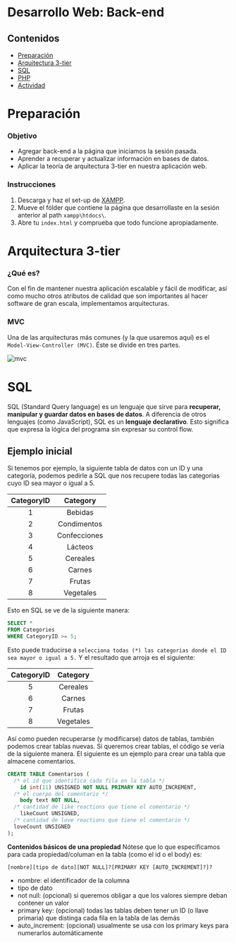 # Desarrollo Web: Back-end

## Contenidos 
- [Preparación](#prep)
- [Arquitectura 3-tier](#layers)
- [SQL](#sql) 
- [PHP](#php)
- [Actividad](#act)

<a name="prep"/></a>
# Preparación

### Objetivo
- Agregar back-end a la página que iniciamos la sesión pasada.
- Aprender a recuperar y actualizar información en bases de datos.
- Aplicar la teoría de arquitectura 3-tier en nuestra aplicación web.

### Instrucciones
1. Descarga y haz el set-up de [XAMPP](https://www.apachefriends.org/index.html).
2. Mueve el fólder que contiene la página que desarrollaste en la sesión anterior al path `xampp\htdocs\`.
3. Abre tu `index.html` y comprueba que todo funcione apropiadamente.

<a name="layers"/></a>
# Arquitectura 3-tier

### ¿Qué es? 

Con el fin de mantener nuestra aplicación escalable y fácil de modificar, así como mucho otros atributos de calidad que son importantes al hacer software de gran escala, implementamos arquitecturas.

### MVC
Una de las arquitecturas más comunes (y la que usaremos aquí) es el `Model-View-Controller (MVC)`. Éste se divide en tres partes.

![mvc](https://github.com/katiearriagam/tech-course/blob/master/images/mvc.png)


<a name="sql"/></a>
# SQL

SQL (Standard Query language) es un lenguaje que sirve para **recuperar, manipular y guardar datos en bases de datos**. A diferencia de otros lenguajes (como JavaScript), SQL es un **lenguaje declarativo**. Esto significa que expresa la lógica del programa sin expresar su control flow.

## Ejemplo inicial

Si tenemos por ejemplo, la siguiente tabla de datos con un ID y una categoría, podemos pedirle a SQL que nos recupere todas las categorias cuyo ID sea mayor o igual a 5.

| CategoryID    | Category      |
|:-------------:|:-------------:|
| 1             | Bebidas       |
| 2             | Condimentos   |
| 3             | Confecciones  |
| 4             | Lácteos       |
| 5             | Cereales      |
| 6             | Carnes        |
| 7             | Frutas        |
| 8             | Vegetales     |

Esto en SQL se ve de la siguiente manera:

```sql
SELECT * 
FROM Categories
WHERE CategoryID >= 5;
```

Esto puede traducirse a `selecciona todas (*) las categorias donde el ID sea mayor o igual a 5.`  Y el resultado que arroja es el siguiente:

| CategoryID    | Category      |
|:-------------:|:-------------:|
| 5             | Cereales      |
| 6             | Carnes        |
| 7             | Frutas        |
| 8             | Vegetales     |

Así como pueden recuperarse (y modificarse) datos de tablas, también podemos crear tablas nuevas. Si queremos crear tablas, el código se vería de la siguiente manera. El siguiente es un ejemplo para crear una tabla que almacene comentarios.

```sql
CREATE TABLE Comentarios (
  /* el id que identifica cada fila en la tabla */
	id int(11) UNSIGNED NOT NULL PRIMARY KEY AUTO_INCREMENT,
  /* el cuerpo del comentario */
	body text NOT NULL,
  /* cantidad de like reactions que tiene el comentario */
	likeCount UNSIGNED,
  /* cantidad de love reactions que tiene el comentario */
  loveCount UNSIGNED
);
```
**Contenidos básicos de una propiedad**
Nótese que lo que especificamos para cada propiedad/columan en la tabla (como el id o el body) es:

``[nombre][tipo de dato][NOT NULL]?[PRIMARY KEY [AUTO_INCREMENT]?]?``

- nombre: el identificador de la columna 
- tipo de dato
- not null: (opcional) si queremos obligar a que los valores siempre deban contener un valor
- primary key: (opcional) todas las tablas deben tener un ID (o llave primaria) que distinga cada fila en la tabla de las demás
- auto_increment: (opcional) usualmente se usa con los primary keys para numerarlos automáticamente
